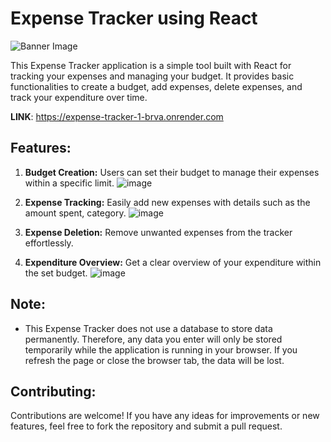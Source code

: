 
# Expense Tracker using React
![Banner Image](https://github.com/sneha-thyagarajan/Expense-tracker-react/assets/131603569/999199a6-b5d7-435b-b32c-9f47aca4687e)

This Expense Tracker application is a simple tool built with React for tracking your expenses and managing your budget. It provides basic functionalities to create a budget, add expenses, delete expenses, and track your expenditure over time.

**LINK**: https://expense-tracker-1-brva.onrender.com

## Features:

1. **Budget Creation:** Users can set their  budget to manage their expenses within a specific limit.
   ![image](https://github.com/sneha-thyagarajan/Expense-tracker-react/assets/131603569/95c27263-1628-484a-b31a-f380f6994fd0)

2. **Expense Tracking:** Easily add new expenses with details such as the amount spent, category.
    ![image](https://github.com/sneha-thyagarajan/Expense-tracker-react/assets/131603569/5b8fd0fe-d638-486e-9d5b-f198a6a5520c)

3. **Expense Deletion:** Remove unwanted expenses from the tracker effortlessly.
4. **Expenditure Overview:** Get a clear overview of your expenditure within the set budget.
   ![image](https://github.com/sneha-thyagarajan/Expense-tracker-react/assets/131603569/2a3ebecf-cc98-4e24-8ed7-d4106d283dc8)


## Note:
- This Expense Tracker does not use a database to store data permanently. Therefore, any data you enter will only be stored temporarily while the application is running in your browser. If you refresh the page or close the browser tab, the data will be lost.
## Contributing:
Contributions are welcome! If you have any ideas for improvements or new features, feel free to fork the repository and submit a pull request.
